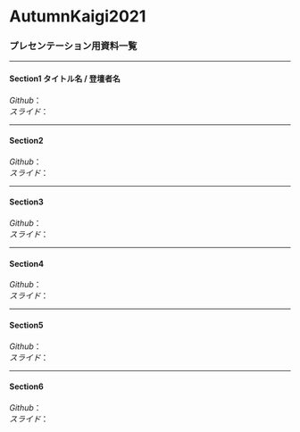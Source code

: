 # AutumnKaigi2021

### プレセンテーション用資料一覧

---

#### Section1 タイトル名 / 登壇者名
*Github*：<br>
*スライド*：

---

#### Section2
*Github*：<br>
*スライド*：

---

#### Section3
*Github*：<br>
*スライド*：

---

#### Section4
*Github*：<br>
*スライド*：

---

#### Section5
*Github*：<br>
*スライド*：

---

#### Section6
*Github*：<br>
*スライド*：
